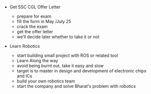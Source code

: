 - Get SSC CGL Offer Letter
	- prepare for exam
	- fill the form in May /July 25
	- crack the exam
	- get the offer letter
	- we’ll decide later whether to take it or not

- Learn Robotics
	- start building small project with ROS or related tool
	- Learn Along the way
	- avoid being burnt out, take it easy and slow
	- target is to master in design and development of electronic chips and ICs
	- build your own robotics team
	- start the company and solve Bharat's problem with robotics

